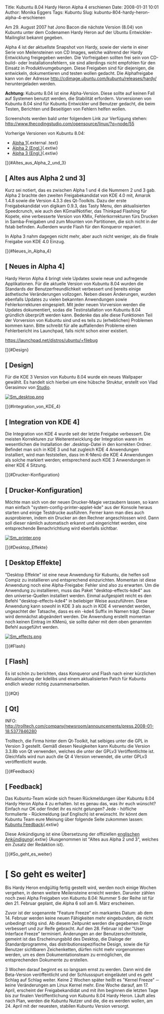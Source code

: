 Title: Kubuntu 8.04 Hardy Heron Alpha 4 erschienen
Date: 2008-01-31 10:01
Author: Monika Eggers
Tags: Kubuntu
Slug: kubuntu-804-hardy-heron-alpha-4-erschienen

Am 29. August 2007 hat Jono Bacon die nächste Version (8.04) von Kubuntu
unter dem Codenamen Hardy Heron auf der Ubuntu Entwickler-Mailinglist
bekannt gegeben.


Alpha 4 ist der aktuellste Snapshot von Hardy, sowie der vierte in einer
Serie von Meilensteinen von CD Images, welche während der Hardy
Entwicklung freigegeben werden. Die Vorfreigaben sollten frei sein von
CD-build- oder Installationsfehlern, sie sind allerdings nicht empfohlen
für den Einsatz in Produktivumgebungen. Diese Freigaben sind für
diejenigen, die entwickeln, dokumentieren und testen wollen gedacht. Die
Alphafreigabe kann von der Adresse
<http://cdimage.ubuntu.com/kubuntu/releases/hardy/> heruntergeladen
werden.


**Achtung:** Kubuntu 8.04 ist eine Alpha-Version. Diese sollte auf
keinen Fall auf Systemen benutzt werden, die Stabilität erfordern.
Vorversionen von Kubuntu 8.04 sind für Kubuntu Entwickler und Benutzer
gedacht, die beim Testen, Berichten und Beseitigen von Fehlern helfen
wollen.


<!--break--><!--break-->

Screenshots werden bald unter folgendem Link zur Verfügung stehen:
<http://www.thecodingstudio.com/opensource/linux/?q=node/55>


Vorherige Versionen von Kubuntu 8.04:


-   [Alpha
    1](http://www.kubuntu-de.org/nachrichten/kubuntu/kubuntu-8-04-hardy-heron-alpha-1-erschienen "http://www.kubuntu-de.org/nachrichten/kubuntu/kubuntu-8-04-hardy-heron-alpha-1-erschienen"){.external
    .text}
-   [Alpha 2
    (Engl.)](https://wiki.kubuntu.org/HardyHeron/Alpha2/Kubuntu "kubuntu:HardyHeron/Alpha2/Kubuntu"){.extiw}
-   [Alpha 3
    (Engl.)](https://wiki.kubuntu.org/HardyHeron/Alpha3/Kubuntu "kubuntu:HardyHeron/Alpha3/Kubuntu"){.extiw}


[]{#Altes_aus_Alpha_2_und_3}


[ Altes aus Alpha 2 und 3]
----------------------------------------


Kurz sei notiert, das es zwischen Alpha 1 und 4 die Nummern 2 und 3 gab.
Alpha 2 brachte den zweiten Freigabekandidat von KDE 4.0 mit, Amarok
1.4.8 sowie die Version 4.3.3 des Qt-Toolkits. Dazu der erste
Freigabekandidat von digikam 0.9.3, das Tasty Menu, den aktualisierten
Speedcrunch, wie auch den KGmailNotifier, das Thinkpad Flashing für
Kopete, eine verbesserte Version von KMix, Fehlerkorrekturen fürs
Drucken in Samba-Freigaben und zum Mounten von Partitionen, die sich
nicht in der fstab befinden. Außerdem wurde Flash für den Konqueror
repariert.


In Alpha 3 nahm dagegen nicht mehr, aber auch nicht weniger, als die
finale Freigabe von KDE 4.0 Einzug.


[]{#Neues_in_Alpha_4}


[ Neues in Alpha 4]
---------------------------------


Hardy Heron Alpha 4 bringt viele Updates sowie neue und aufregende
Applikationen. Für die aktuelle Version von Kubuntu 8.04 wurden die
Standards der Benutzerfreundlichkeit verbessert und bereits einige
ästhetische Veränderungen vollzogen. Neben diesen Änderungen, wurden
ebenfalls Updates zu vielen bekannten Anwendungen sowie
Fehlerkorrekturen eingespielt. Mit jeder neuen Vorversion werden die
Updates dokumentiert, sodas die Testinstallation von Kubuntu 8.04
gründlich überprüft werden kann. Bedenke das alle diese Funktionen Teil
der Vorversion von Kubuntu sind und es teils zu (erheblichen) Problemen
kommen kann. Bitte schreibt für alle auffallenden Probleme einen
Fehlerbericht ins Launchpad, falls nicht schon einer existiert.


<https://launchpad.net/distros/ubuntu/+filebug>


[]{#Design}


[ Design]
-----------------------


Für die KDE 3 Version von Kubuntu 8.04 wurde ein neues Wallpaper
gewählt. Es handelt sich hierbei um eine hübsche Struktur, erstellt von
Vlad Gerasimov von
[Studio](http://www.vladstudio.com "http://www.vladstudio.com|Vald").


[![Sm\_desktop.png](http://wiki.kubuntu-de.org/images/Sm_desktop.png)](http://wiki.kubuntu-de.org/images/Desktop.png "Desktop.png")


[]{#Integration_von_KDE_4}


[ Integration von KDE 4]
--------------------------------------


Die Integration von KDE 4 wurde seit der letzte Freigabe verbessert. Die
meisten Korrekturen zur Weiterentwicklung der Integration waren im
wesentlichen die Installation der .desktop-Datei in den korrekten
Ordner. Befindet man sich in KDE 3 und hat zugleich KDE 4 Anwendungen
installiert, wird man feststellen, dass im K-Menü die KDE 4 Anwendungen
als solche markiert werden; entsprechend auch KDE 3 Anwendungen in einer
KDE 4 Sitzung.


[]{#Drucker-Konfiguration}


[ Drucker-Konfiguration]
--------------------------------------


Möchte man sich von der neuen Drucker-Magie verzaubern lassen, so kann
man einfach "system-config-printer-applet-kde" aus der Konsole heraus
starten und einige Testdrucke ausführen. Ferner kann man dies auch
ausprobieren, indem ein Drucker an den Rechner angeschlossen wird. Dann
soll dieser nämlich automatisch erkannt und eingerichtet werden, eine
entsprechende Benachrichtiung wird ebenfalls sichtbar.


[![Sm\_printer.png](http://wiki.kubuntu-de.org/images/Sm_printer.png)](http://wiki.kubuntu-de.org/images/Printer.png "Printer.png")


[]{#Desktop_Effekte}


[ Desktop Effekte]
--------------------------------


"Desktop Effekte" ist eine neue Anwendung für Kubuntu, die helfen soll
Compiz zu installieren und entsprechend einzurichten. Momentan ist diese
Anwendung noch eine Alpha-Freigabe: Fehler sind also zu erwarten. Um die
Anwendung zu installieren, muss das Paket "desktop-effects-kde4" aus den
universe-Quellen installiert werden. Einmal aufgespielt reicht es den
Befehl "desktop-effects-kde4" in beliebiger Weise auszuführen. Diese
Anwendung kann sowohl in KDE 3 als auch in KDE 4 verwendet werden,
ungeachtet der Tatsache, dass es ein -kde4 Suffix im Namen trägt. Dieser
wird demnächst abgeändert werden. Die Anwendung erstellt momentan noch
keinen Eintrag im KMenü, sie sollte daher mit dem oben genannten Befehl
ausgeführt werden.


[![Sm\_effects.png](http://wiki.kubuntu-de.org/images/Sm_effects.png)](http://wiki.kubuntu-de.org/images/Effects.png "Effects.png")


[]{#Flash}


[ Flash]
----------------------


Es ist schön zu berichten, dass Konqueror und Flash nach einer
kürzlichen Aktualisierung der kdelibs und einem aktualisierten Patch für
Kubuntu endlich wieder richtig zusammenarbeiten.


[]{#Qt}


[ Qt]
-------------------


INFO:
<http://trolltech.com/company/newsroom/announcements/press.2008-01-18.5377846280>


Trolltech, die Firma hinter dem Qt-Toolkit, hat selbiges unter die GPL
in Version 3 gestellt. Gemäß diesen Neuigkeiten kann Kubuntu die Version
3.3.8b von Qt verwenden, welches die unter der GPLv3 Veröffentlichte
ist. Gleichfalls wird nun auch die Qt 4 Version verwendet, die unter
GPLv3 veröffentlicht wurde.


[]{#Feedback}


[ Feedback]
-------------------------


Das Kubuntu-Team würde sich freuen Rückmeldungen über Kubuntu 8.04 Hardy
Heron Alpha 4 zu erhalten. Ist es genau das, was ihr euch wünscht?
Einfach nur OK oder findet ihr es nicht gelungen? Jede - höfliche
formulierte - Rückmeldung (auf Englisch) ist erwünscht. Ihr könnt dem
Kubuntu Team eure Meinung über folgende Seite zukommen lassen: [Kubuntu
Feedback](https://wiki.kubuntu.org/HardyHeron/Alpha4/Kubuntu/Feedback "kubuntu:HardyHeron/Alpha4/Kubuntu/Feedback"){.extiw}


Diese Ankündigung ist eine Übersetzung der offiziellen [englischen
Ankündigung](https://wiki.kubuntu.org/HardyHeron/Alpha4/Kubuntu "kubuntu:HardyHeron/Alpha4/Kubuntu"){.extiw}
(Ausgenommen ist "Altes aus Alpha 2 und 3", welches ein Zusatz der
Redaktion ist).


[]{#So_geht_es_weiter}


[ So geht es weiter]
==================================


Bis Hardy Heron endgültig fertig gestellt wird, werden noch einige
Wochen vergehen, in denen weitere Meilensteine erreicht werden. Darunter
zählen noch zwei Alpha Freigaben von Kubuntu 8.04: Nummer 5 der Reihe
ist für den 21. Februar geplant, die Alpha 6 soll am 6. März erscheinen.


Zuvor ist der sogenannte "Feature Freeze" ein markantes Datum: ab dem
14. Februar werden keine neuen Fähigkeiten mehr eingebunden, die nicht
unbedingt nötig sind. Ab diesem Zeitpunkt werden die gegebenen Dinge
verbessert und zur Reife gebracht. Auf den 28. Februar ist der "User
Interface Freeze" terminiert. Änderungen an der Benutzerschnittstelle,
gemeint ist das Erscheinungsbild des Desktop, die Dialoge der
Standardprogramme, das distributionsspezifische Design, sowie die für
Benutzer sichtbaren Zeichenketten, dürfen nicht mehr vorgenommen werden,
um es dem Dokumentationsteam zu ermöglichen, die entsprechenden
Dokumente zu erstellen.


3 Wochen darauf beginnt es so langsam ernst zu werden. Dann wird die
Beta-Version veröffentlicht und der Schlussspurt eingeläutet und es geht
Schlag auf Schlag weiter. Keine 2 Wochen später heißt es "Kernel Freeze"
─ keine Veränderungen am Linux Kernel mehr. Eine Woche darauf, am 17.
April, erscheint der Freigabekandidat und mit ihm beginnen die letzten
Tage bis zur finalen Veröffentlichung von Kubuntu 8.04 Hardy Heron.
Läuft alles nach Plan, werden die Kubuntu Nutzer und die, die es werden
wollen, am 24. April mit der neuesten, stabilen Kubuntu Version
versorgt.



